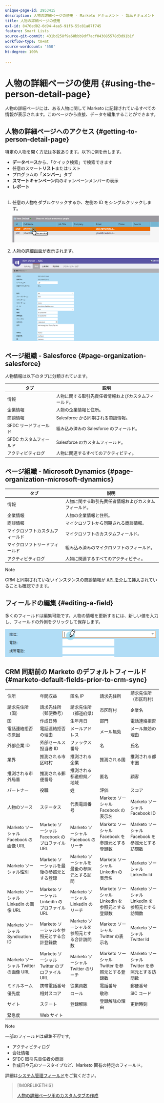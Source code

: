 ```yaml
---
unique-page-id: 2953415
description: 人物の詳細ページの使用 - Marketo ドキュメント - 製品ドキュメント
title: 人物の詳細ページの使用
exl-id: 8476ed02-6d94-4aa5-91f6-55c81a87f745
feature: Smart Lists
source-git-commit: 431bd258f9a68bbb9df7acf043085578d3d91b1f
workflow-type: tm+mt
source-wordcount: '550'
ht-degree: 100%

---
```


# 人物の詳細ページの使用 {#using-the-person-detail-page}

人物の詳細ページには、ある人物に関して Marketo に記録されているすべての情報が表示されます。このページから直接、データを編集することができます。

## 人物の詳細ページへのアクセス {#getting-to-person-detail-page}

特定の人物を開く方法は多数あります。以下に例を示します。

* **データベース**&#x200B;から、「クイック検索」で検索できます
* 任意のスマート&#x200B;**リスト**&#x200B;またはリスト
* プログラムの「**メンバー**」タブ
* **スマートキャンペーン**&#x200B;内のキャンペーンメンバーの表示
* **レポート**
  <br> 

1. 任意の人物をダブルクリックするか、左側の ID をシングルクリックします。

   ![](assets/one-1.png)

1. 人物の詳細画面が表示されます。

   ![](assets/two-5.png)

## ページ組織 - Salesforce {#page-organization-salesforce}

人物情報は以下のタブに分類されています。

| タブ | 説明 |
|---|---|
| 情報 | 人物に関する取引先責任者情報およびカスタムフィールド。 |
| 企業情報 | 人物の企業情報と住所。 |
| 商談情報 | Salesforce から同期される商談情報。 |
| SFDC リードフィールド | 組み込み済みの Salesforce のフィールド。 |
| SFDC カスタムフィールド | Salesforce のカスタムフィールド。 |
| アクティビティログ | 人物に関連するすべてのアクティビティ。 |

## ページ組織 - Microsoft Dynamics {#page-organization-microsoft-dynamics}

| タブ | 説明 |
|---|---|
| 情報 | 人物に関する取引先責任者情報およびカスタムフィールド。 |
| 企業情報 | 人物の企業情報と住所。 |
| 商談情報 | マイクロソフトから同期される商談情報。 |
| マイクロソフトカスタムフィールド | マイクロソフトのカスタムフィールド。 |
| マイクロソフトリードフィールド | 組み込み済みのマイクロソフトのフィールド。 |
| アクティビティログ | 人物に関連するすべてのアクティビティ。 |

>[!NOTE]
>
>CRM と同期されていないインスタンスの商談情報が [API を介して挿入](https://developers.marketo.com/rest-api/lead-database/opportunities/)されていることも確認できます。

## フィールドの編集 {#editing-a-field}

多くのフィールドは編集可能です。人物の情報を更新するには、新しい値を入力し、フィールドの外側をクリックして保存します。

![](assets/image2015-2-27-11-3a14-3a2.png)

## CRM 同期前の Marketo のデフォルトフィールド {#marketo-default-fields-prior-to-crm-sync}

|   |  |  |  |  |
|---|---|---|---|---|
| 住所 | 年間収益 | 匿名 IP | 請求先住所 | 請求先住所（市区町村） |
| 請求先住所（国） | 請求先住所（郵便番号） | 請求先住所（都道府県） | 市区町村 | 企業名 |
| 国 | 作成日時 | 生年月日 | 部門 | 電話連絡拒否 |
| 電話連絡拒否の原因 | 電話連絡拒否の理由 | メールアドレス | メール無効 | メール無効の理由 |
| 外部企業 ID | 外部セールス担当者 ID | ファックス番号 | 名 | 氏名 |
| 業界 | 推測される市区町村 | 推測される企業 | 推測される国 | 推測される都市圏 |
| 推測される市外局番 | 推測される郵便番号 | 推測される都道府県／地域 | 匿名 | 顧客 |
| パートナー | 役職 | 姓 | 評価 | スコア |
| 人物のソース | ステータス | 代表電話番号 | Marketo ソーシャル Facebook の表示名 | Marketo ソーシャル Facebook ID |
| Marketo ソーシャル Facebook の画像 URL | Marketo ソーシャル Facebook のプロファイル URL | Marketo ソーシャル Facebook のリーチ | Marketo ソーシャル Facebook を参照元とする登録数 | Marketo ソーシャル Facebook を参照元とする訪問数 |
| Marketo ソーシャル性別 | Marketo ソーシャルを最後の参照元とする登録 | Marketo ソーシャルを最後の参照元とする訪問 | Marketo ソーシャル LinkedIn の表示名 | Marketo ソーシャル LinkedIn Id |
| Marketo ソーシャル LinkedIn の画像 URL | Marketo ソーシャル LinkedIn のプロファイル URL | Marketo ソーシャル LinkedIn のリーチ | Marketo ソーシャル LinkedIn を参照元とする登録数 | Marketo ソーシャル LinkedIn を参照元とする訪問数 |
| Marketo ソーシャル Syndication ID | Marketo ソーシャルを参照元とする合計登録数 | Marketo ソーシャルを参照元とする合計訪問数 | Marketo ソーシャル Twitter の表示名 | Marketo ソーシャル Twitter Id |
| Marketo ソーシャル Twitter の画像 URL | Marketo ソーシャル Twitter のプロファイル URL | Marketo ソーシャル Twitter のリーチ | Marketo ソーシャル Twitter を参照元とする登録数 | Marketo ソーシャル Twitter を参照元とする訪問数 |
| ミドルネーム | 携帯電話番号 | 従業員数 | 電話番号 | 郵便番号 |
| 優先度 | 相対スコア | ロール | 敬称 | SIC コード |
| サイト | ステート | 登録解除 | 登録解除の理由 | 更新時刻 |
| 緊急度 | Web サイト |  |  |  |

>[!NOTE]
>
>一部のフィールドは&#x200B;_編集不可_&#x200B;です。
>
>* アクティビティログ
>* 会社情報
>* SFDC 取引先責任者の商談
>* 作成日や元のソースタイプなど、Marketo 固有の特定のフィールド。
>
>詳細は[システム管理フィールド](/help/marketo/product-docs/administration/field-management/understanding-system-managed-fields.md)をご覧ください。

>[!MORELIKETHIS]
>
>[人物の詳細ページ用のカスタムタブの作成](/help/marketo/product-docs/administration/settings/creating-a-custom-tab-for-the-person-detail-page.md)
